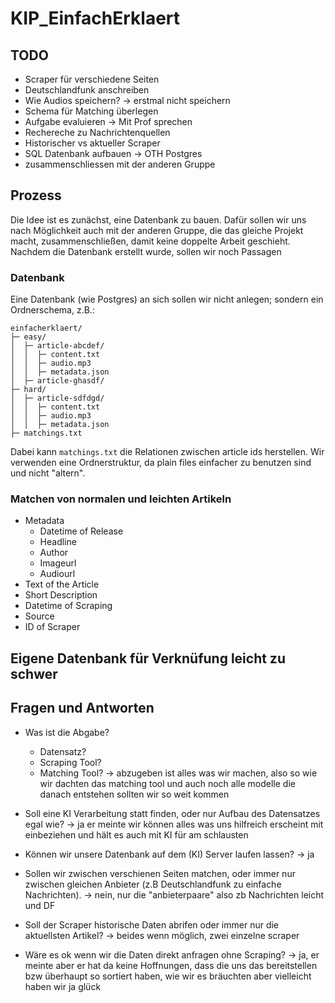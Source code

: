 # KIP_EinfachErklaert

## TODO

- Scraper für verschiedene Seiten
- Deutschlandfunk anschreiben
- Wie Audios speichern? -> erstmal nicht speichern
- Schema für Matching überlegen
- Aufgabe evaluieren -> Mit Prof sprechen
- Rechereche zu Nachrichtenquellen
- Historischer vs aktueller Scraper
- SQL Datenbank aufbauen -> OTH Postgres
- zusammenschliessen mit der anderen Gruppe

## Prozess
Die Idee ist es zunächst, eine Datenbank zu bauen. Dafür sollen wir uns nach Möglichkeit auch mit der anderen Gruppe, die das gleiche Projekt macht, zusammenschließen, damit keine doppelte Arbeit geschieht. Nachdem die Datenbank erstellt wurde, sollen wir noch Passagen

### Datenbank
Eine Datenbank (wie Postgres) an sich sollen wir nicht anlegen; sondern ein Ordnerschema, z.B.:

```
einfacherklaert/
├─ easy/
│  ├─ article-abcdef/
│  │  ├─ content.txt
│  │  ├─ audio.mp3
│  │  ├─ metadata.json
│  ├─ article-ghasdf/
├─ hard/
│  ├─ article-sdfdgd/
│  │  ├─ content.txt
│  │  ├─ audio.mp3
│  │  ├─ metadata.json
├─ matchings.txt
```

Dabei kann `matchings.txt` die Relationen zwischen article ids herstellen. Wir verwenden eine Ordnerstruktur, da plain files einfacher zu benutzen sind und nicht "altern".


### Matchen von normalen und leichten Artikeln

- Metadata
	+ Datetime of Release
	+ Headline
	+ Author
	+ Imageurl
	+ Audiourl
- Text of the Article
- Short Description
- Datetime of Scraping
- Source
- ID of Scraper

## Eigene Datenbank für Verknüfung leicht zu schwer


## Fragen und Antworten

- Was ist die Abgabe?
	+ Datensatz?
	+ Scraping Tool?
	+ Matching Tool?
-> abzugeben ist alles was wir machen, also so wie wir dachten das matching tool und auch noch alle modelle die danach entstehen sollten wir so weit kommen

- Soll eine KI Verarbeitung statt finden, oder nur Aufbau des Datensatzes egal wie?
-> ja er meinte wir können alles was uns hilfreich erscheint mit einbeziehen und hält es auch mit KI für am schlausten
  
- Können wir unsere Datenbank auf dem (KI) Server laufen lassen?
-> ja
- Sollen wir zwischen verschienen Seiten matchen, oder immer nur zwischen gleichen Anbieter (z.B Deutschlandfunk zu einfache Nachrichten).
-> nein, nur die "anbieterpaare" also zb Nachrichten leicht und DF
- Soll der Scraper historische Daten abrifen oder immer nur die aktuellsten Artikel?
-> beides wenn möglich, zwei einzelne scraper
- Wäre es ok wenn wir die Daten direkt anfragen ohne Scraping?
-> ja, er meinte aber er hat da keine Hoffnungen, dass die uns das bereitstellen bzw überhaupt so sortiert haben, wie wir es bräuchten aber vielleicht haben wir ja glück
